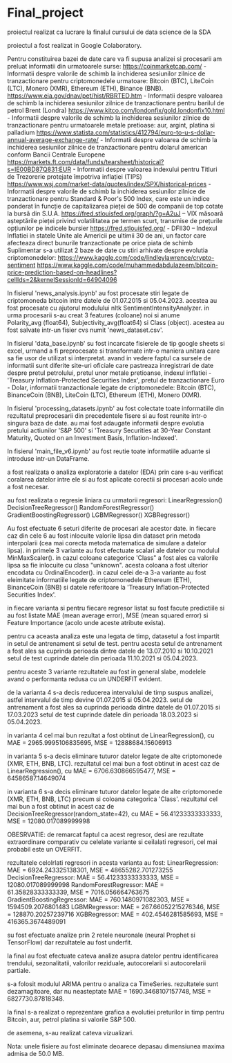 # Final_project
proiectul realizat ca lucrare la finalul cursului de data science de la SDA

proiectul a fost realizat in Google Colaboratory.

Pentru constituirea bazei de date care va fi supusa analizei si procesarii am preluat informatii din urmatoarele surse:
  https://coinmarketcap.com/ - Informatii despre valorile de schimb la inchiderea sesiunilor zilnice de tranzactionare pentru criptomonedele urmatoare: Bitcoin (BTC), LiteCoin (LTC), Monero (XMR), Ethereum (ETH), Binance (BNB).
  https://www.eia.gov/dnav/pet/hist/RBRTED.htm - Informatii despre valoarea de schimb la inchiderea sesiunilor zilnice de tranzactionare pentru barilul de petrol Brent (Londra)
  https://www.kitco.com/londonfix/gold.londonfix10.html - Informatii despre valorile de schimb la inchiderea sesiunilor zilnice de tranzactionare pentru urmatoarele metale pretioase: aur, argint, platina si palladium
  https://www.statista.com/statistics/412794/euro-to-u-s-dollar-annual-average-exchange-rate/ - Informatii despre valoarea de schimb la inchiderea sesiunilor zilnice de tranzactionare pentru dolarul american conform Bancii Centrale Europene
  https://markets.ft.com/data/funds/tearsheet/historical?s=IE00BD87Q831:EUR - Informatii despre valoarea indexului pentru Titluri de Trezorerie protejate împotriva inflației (TIPS) 
  https://www.wsj.com/market-data/quotes/index/SPX/historical-prices - Informatii despre valorile de schimb la inchiderea sesiunilor zilnice de tranzactionare pentru Standard & Poor's 500 Index, care este un indice ponderat în funcție de capitalizarea pieței de 500 de companii de top cotate la bursă din S.U.A.
  https://fred.stlouisfed.org/graph/?g=A2uJ – VIX măsoară așteptările pieței privind volatilitatea pe termen scurt, transmise de prețurile opțiunilor pe indicele bursier
  https://fred.stlouisfed.org/ - DFII30 – Indexul Inflatiei in statele Unite ale Americii pe ultimii 30 de ani, un factor care afecteaza direct bunurile tranzactionate pe orice piata de schimb 
Suplimentar s-a utilizat 2 baze de date cu stiri arhivate despre evolutia criptomonedelor:
  https://www.kaggle.com/code/lindleylawrence/crypto-sentiment
  https://www.kaggle.com/code/muhammedabdulazeem/bitcoin-price-prediction-based-on-headlines?cellIds=2&kernelSessionId=64904096 



In fisierul 'news_analysis.ipynb' au fost procesate stiri legate de criptomoneda bitcoin intre datele de 01.07.2015 si 05.04.2023.
acestea au fost procesate cu ajutorul modulului nltk SentimentIntensityAnalyzer. in urma procesarii s-au creat 3 features (coloane) noi si anume\
Polarity_avg (float64), Subjectivity_avg(float64) si Class (object). acestea au fost salvate intr-un fisier cvs numit 'news_dataset.csv'.

In fisierul 'data_base.ipynb' su fost incarcate fisierele de tip google sheets si excel, urmand a fi preprocesate si transformate intr-o maniera unitara care sa fie usor de utilizat si interpretat. avand in vedere faptul ca sursele de informatii sunt diferite site-uri oficiale care pastreaza inregistrari de date despre pretul petrolului, pretul unor metale pretioanse, indexul inflatiei - 'Treasury Inflation-Protected Securities Index', pretul de tranzactionare Euro - Dolar, informatii tranzactionale legate de criptomonedele: Bitcoin (BTC), BinanceCoin (BNB), LiteCoin (LTC), Ethereum (ETH), Monero (XMR).

In fisierul 'processing_datasets.ipynb' au fost colectate toate informatiile din rezultatul preprocesarii din precedentele fisere si au fost reunite intr-o singura baza de date.
au mai fost adaugate informatii despre evolutia pretului actiunilor 'S&P 500' si 'Treasury Securities at 30-Year Constant Maturity, Quoted on an Investment Basis, Inflation-Indexed'.

In fisierul 'main_file_v6.ipynb' au fost reutie toate informatiile aduante si introduse intr-un DataFrame.

a fost realizata o analiza exploratorie a datelor (EDA) prin care s-au verificat coralarea datelor intre ele si au fost aplicate corectii si procesari acolo unde a fost necesar.

au fost realizata o regresie liniara cu urmatorii regresori:
     LinearRegression()
     DecisionTreeRegressor()
     RandomForestRegressor()
     GradientBoostingRegressor()
     LGBMRegressor()
     XGBRegressor()

Au fost efectuate 6 seturi diferite de procesari ale acestor date. 
in fiecare caz din cele 6 au fost inlocuite valorile lipsa din dataset prin metoda interpolarii (cea mai corecta metoda matematica de simulare a datelor lipsa).
in primele 3 variante au fost efectuate scalari ale datelor cu modulul MinMaxScaler().
in cazul coloane categorice 'Class" a fost ales ca valorile lipsa sa fie inlocuite cu clasa "unknown". acesta coloana a fost ulterior encodata cu OrdinalEncoder().
in cazul celei de-a 3-a variante au fost eleimitate informatiile legate de criptomonedele Ethereum (ETH), BinanceCoin (BNB) si datele referitoare la 'Treasury Inflation-Protected Securities Index'.

in fiecare varianta si pentru fiecare regresor listat su fost facute predictiile si au fost listate MAE (mean average error), MSE (mean squared error) si Feature Importance (acolo unde aceste atribute exista).

pentru ca aceasta analiza este una legata de timp, datasetul a fost impartit in setul de antrenament si setul de test. 
pentru acesta setul de antrenament a fost ales sa cuprinda perioada dintre datele de 13.07.2010 si 10.10.2021
setul de test cuprinde datele din perioada 11.10.2021 si 05.04.2023.

pentru aceste 3 variante rezultatele au fost in general slabe, modelele avand o performanta redusa cu un UNDERFIT evident.

de la varianta 4 s-a decis reducerea intervalului de timp suspus analizei, astfel intervalul de timp devine 01.07.2015 si 05.04.2023.
setul de antrenament a fost ales sa cuprinda perioada dintre datele de 01.07.2015 si 17.03.2023
setul de test cuprinde datele din perioada 18.03.2023 si 05.04.2023.

in varianta 4 cel mai bun rezultat a fost obtinut de LinearRegression(), cu MAE = 2965.9995106835695, MSE = 12888684.15606913

in varianta 5 s-a decis eliminare tuturor datelor legate de alte criptomonede (XMR, ETH, BNB, LTC).
rezultatul cel mai bun a fost obtinut in acest caz de LinearRegression(), cu MAE = 6706.630866595477, MSE = 64586587.14649074

in varianta 6 s-a decis eliminare tuturor datelor legate de alte criptomonede (XMR, ETH, BNB, LTC) precum si coloana categorica 'Class'.
rezultatul cel mai bun a fost obtinut in acest caz de DecisionTreeRegressor(random_state=42), cu MAE = 56.41233333333333, MSE = 12080.017089999998

OBESRVATIE: de remarcat faptul ca acest regresor, desi are rezultate extraordinare comparativ cu celelate variante si ceilalati regresori, cel mai probabil este un OVERFIT.

rezultatele celolrlati regresori in acesta varianta au fost:
LinearRegression: MAE = 6924.243325138301, MSE = 48655282.701273255
DecisionTreeRegressor: MAE = 56.41233333333333, MSE = 12080.017089999998
RandomForestRegressor: MAE = 61.35828333333339, MSE = 7016.056664763675
GradientBoostingRegressor: MAE = 760.1480971082303, MSE = 1594509.2076801483
LGBMRegressor: MAE = 267.66052215276346, MSE = 128870.20257239716
XGBRegressor: MAE = 402.4546281585693, MSE = 416365.3674489091

su fost efectuate analize prin 2 retele neuronale (neural Prophet si TensorFlow) dar rezultatele au fost underfit.

la final au fost efectuate cateva analize asupra datelor pentru identificarea trendului, sezonalitatii, valorilor reziduale, autocorelarii si autocorelarii partiale. 

s-a folosit modulul ARIMA pentru o analiza ca TimeSeries. rezultatele sunt dezamagitoare, dar nu neasteptate MAE = 1690.3468107157748, MSE = 6827730.87818348.

la final s-a realizat o reprezentare grafica a evolutiei preturilor in timp pentru Bitcoin, aur, petrol platina si valorile S&P 500.

de asemena, s-au realizat cateva vizualizari.

Nota: unele fisiere au fost eliminate deoarece depasau dimensiunea maxima admisa de 50.0 MB.

